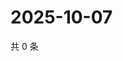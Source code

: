 # 2025-10-07

共 0 条

<!-- BEGIN ZHIHUQUESTIONS -->
<!-- 最后更新时间 Tue Oct 07 2025 00:13:46 GMT+0800 (China Standard Time) -->

<!-- END ZHIHUQUESTIONS -->
